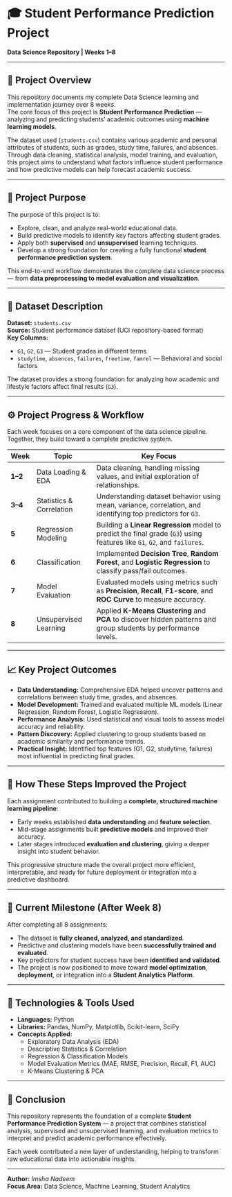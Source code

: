 # 🎓 Student Performance Prediction Project  
**Data Science Repository | Weeks 1–8**

---

## 📘 Project Overview
This repository documents my complete Data Science learning and implementation journey over 8 weeks.  
The core focus of this project is **Student Performance Prediction** — analyzing and predicting students’ academic outcomes using **machine learning models**.

The dataset used (`students.csv`) contains various academic and personal attributes of students, such as grades, study time, failures, and absences.  
Through data cleaning, statistical analysis, model training, and evaluation, this project aims to understand what factors influence student performance and how predictive models can help forecast academic success.

---

## 🎯 Project Purpose
The purpose of this project is to:
- Explore, clean, and analyze real-world educational data.
- Build predictive models to identify key factors affecting student grades.
- Apply both **supervised** and **unsupervised** learning techniques.
- Develop a strong foundation for creating a fully functional **student performance prediction system**.

This end-to-end workflow demonstrates the complete data science process — from **data preprocessing to model evaluation and visualization**.

---

## 🧠 Dataset Description
**Dataset:** `students.csv`  
**Source:** Student performance dataset (UCI repository-based format)  
**Key Columns:**  
- `G1`, `G2`, `G3` — Student grades in different terms  
- `studytime`, `absences`, `failures`, `freetime`, `famrel` — Behavioral and social factors  

The dataset provides a strong foundation for analyzing how academic and lifestyle factors affect final results (`G3`).

---

## ⚙️ Project Progress & Workflow
Each week focuses on a core component of the data science pipeline. Together, they build toward a complete predictive system.

| **Week** | **Topic** | **Key Focus** |
|-----------|------------|---------------|
| **1–2** | Data Loading & EDA | Data cleaning, handling missing values, and initial exploration of relationships. |
| **3–4** | Statistics & Correlation | Understanding dataset behavior using mean, variance, correlation, and identifying top predictors for `G3`. |
| **5** | Regression Modeling | Building a **Linear Regression** model to predict the final grade (`G3`) using features like `G1`, `G2`, and `failures`. |
| **6** | Classification | Implemented **Decision Tree**, **Random Forest**, and **Logistic Regression** to classify pass/fail outcomes. |
| **7** | Model Evaluation | Evaluated models using metrics such as **Precision**, **Recall**, **F1-score**, and **ROC Curve** to measure accuracy. |
| **8** | Unsupervised Learning | Applied **K-Means Clustering** and **PCA** to discover hidden patterns and group students by performance levels. |

---

## 📈 Key Project Outcomes
- **Data Understanding:** Comprehensive EDA helped uncover patterns and correlations between study time, grades, and absences.  
- **Model Development:** Trained and evaluated multiple ML models (Linear Regression, Random Forest, Logistic Regression).  
- **Performance Analysis:** Used statistical and visual tools to assess model accuracy and reliability.  
- **Pattern Discovery:** Applied clustering to group students based on academic similarity and performance trends.  
- **Practical Insight:** Identified top features (G1, G2, studytime, failures) most influential in predicting final grades.

---

## 🧩 How These Steps Improved the Project
Each assignment contributed to building a **complete, structured machine learning pipeline**:
- Early weeks established **data understanding** and **feature selection**.  
- Mid-stage assignments built **predictive models** and improved their accuracy.  
- Later stages introduced **evaluation and clustering**, giving a deeper insight into student behavior.  

This progressive structure made the overall project more efficient, interpretable, and ready for future deployment or integration into a predictive dashboard.

---

## 🚀 Current Milestone (After Week 8)
After completing all 8 assignments:
- The dataset is **fully cleaned, analyzed, and standardized**.  
- Predictive and clustering models have been **successfully trained and evaluated**.  
- Key predictors for student success have been **identified and validated**.  
- The project is now positioned to move toward **model optimization**, **deployment**, or integration into a **Student Analytics Platform**.

---

## 🧠 Technologies & Tools Used
- **Languages:** Python  
- **Libraries:** Pandas, NumPy, Matplotlib, Scikit-learn, SciPy  
- **Concepts Applied:**  
  - Exploratory Data Analysis (EDA)  
  - Descriptive Statistics & Correlation  
  - Regression & Classification Models  
  - Model Evaluation Metrics (MAE, RMSE, Precision, Recall, F1, AUC)  
  - K-Means Clustering & PCA  

---

## 🏁 Conclusion
This repository represents the foundation of a complete **Student Performance Prediction System** — a project that combines statistical analysis, supervised and unsupervised learning, and evaluation metrics to interpret and predict academic performance effectively.  

Each week contributed a new layer of understanding, helping to transform raw educational data into actionable insights.

---

**Author:** *Imsha Nadeem*  
**Focus Area:** Data Science, Machine Learning, Student Analytics
